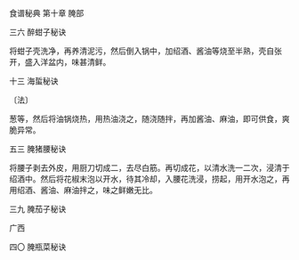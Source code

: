 食谱秘典 第十章 腌部

三六 醉蚶子秘诀

将蚶子壳洗净，再养清泥污，然后倒入锅中，加绍酒、酱油等烧至半熟，壳自张开，盛入洋盆内，味甚清鲜。

十三 海蜇秘诀

〔法〕

葱等，然后将油锅烧热，用热油浇之，随浇随拌，再加酱油、麻油，即可供食，爽脆异常。

五三 腌猪腰秘诀

将腰子剥去外皮，用厨刀切成二，去尽白筋。再切成花，以清水洗一二次，浸清于绍酒中。然后将花椒末泡以开水，待其冷却，入腰花洗浸，捞起，用开水泡之，再用绍酒、酱油、麻油拌之，味之鲜嫩无比。

三九 腌茄子秘诀

广西

四〇 腌瓶菜秘诀